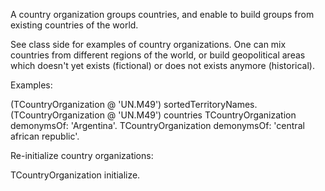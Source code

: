 A country organization groups countries, and enable to build groups from existing countries of the world. 

See class side for examples of country organizations. One can mix countries from different regions of the world, or build geopolitical areas which doesn't yet exists (fictional) or does not exists anymore (historical). 

Examples:

(TCountryOrganization @ 'UN.M49') sortedTerritoryNames.
(TCountryOrganization @ 'UN.M49') countries
TCountryOrganization demonymsOf: 'Argentina'.
TCountryOrganization demonymsOf: 'central african republic'.

Re-initialize country organizations:

TCountryOrganization initialize.
